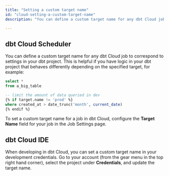 ```yaml
---
title: "Setting a custom target name"
id: "cloud-setting-a-custom-target-name"
description: "You can define a custom target name for any dbt Cloud job to correspond to settings in your dbt project."

---
```


## dbt Cloud Scheduler

You can define a custom target name for any dbt Cloud job to correspond to settings in your dbt project. This is helpful if you have logic in your dbt project that behaves differently depending on the specified target, for example:

```sql
select *
from a_big_table

-- limit the amount of data queried in dev
{% if target.name != 'prod' %}
where created_at > date_trunc('month', current_date)
{% endif %}
```

To set a custom target name for a job in dbt Cloud, configure the **Target Name** field for your job in the Job Settings page.

<Lightbox src="/img/docs/dbt-cloud/using-dbt-cloud/jobs-settings-target-name.png" title="Overriding the target name to 'prod'"/>

## dbt Cloud IDE
When developing in dbt Cloud, you can set a custom target name in your development credentials. Go to your account (from the gear menu in the top right hand corner), select the project under **Credentials**, and update the target name.

<Lightbox src="/img/docs/dbt-cloud/using-dbt-cloud/development-credentials.png" title="Overriding the target name to 'dev'"/>
